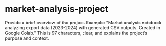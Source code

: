 # market-analysis-project
Provide a brief overview of the project. Example: "Market analysis notebook analyzing export data (2023-2024) with generated CSV outputs. Created in Google Colab." This is 97 characters, clear, and explains the project’s purpose and context.
